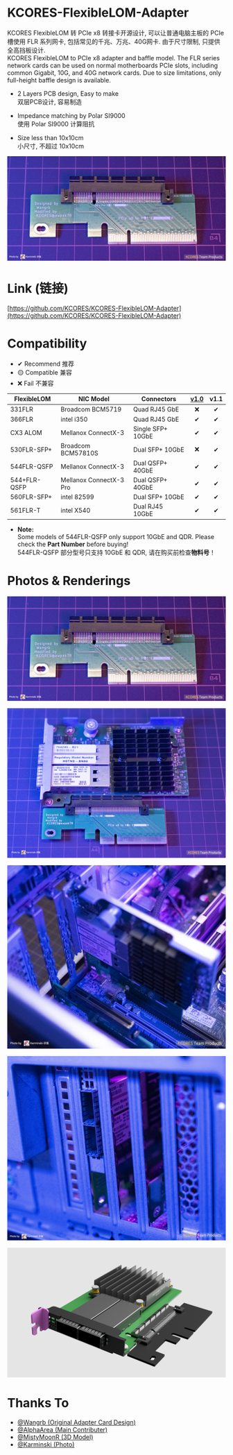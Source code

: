 # KCORES-FlexibleLOM-Adapter


KCORES FlexibleLOM 转 PCIe x8 转接卡开源设计, 可以让普通电脑主板的 PCIe 槽使用 FLR 系列网卡, 包括常见的千兆、万兆、40G网卡. 由于尺寸限制, 只提供全高挡板设计.  
KCORES FlexibleLOM to PCIe x8 adapter and baffle model. The FLR series network cards can be used on normal motherboards PCIe slots, including common Gigabit, 10G, and 40G network cards. Due to size limitations, only full-height baffle design is available.  


- 2 Layers PCB design, Easy to make  
双层PCB设计, 容易制造

- Impedance matching by Polar SI9000  
使用 Polar SI9000 计算阻抗

- Size less than 10x10cm  
小尺寸, 不超过 10x10cm

![FlexibleLOM-Adapter-Card-Top-View](database/opensource/repo/KCORES-FlexibleLOM-Adapter/assets/images/FlexibleLOM-Adapter-Card-Top-View.png)  

# Link (链接)

[https://github.com/KCORES/KCORES-FlexibleLOM-Adapter](https://github.com/KCORES/KCORES-FlexibleLOM-Adapter)


# Compatibility

- ✔ Recommend 推荐
- 🟡 Compatible 兼容
- ❌ Fail 不兼容

| FlexibleLOM  | NIC Model               | Connectors        | [v1.0](https://github.com/KCORES/KCORES-FlexibleLOM-Adapter/releases/tag/v1.0) |   v1.1 |
| ------------ | ----------------------- | ----------------- | :----: | :----: |
| 331FLR       | Broadcom BCM5719        | Quad RJ45 GbE     | ❌     | ✔     |
| 366FLR       | intel i350              | Quad RJ45 GbE     | ✔      | ✔     |
| CX3 ALOM     | Mellanox ConnectX-3     | Single SFP+ 10GbE | ✔      | ✔     |
| 530FLR-SFP+  | Broadcom BCM57810S      | Dual SFP+ 10GbE   | ❌     | ✔     |
| 544FLR-QSFP  | Mellanox ConnectX-3     | Dual QSFP+ 40GbE  | ✔      | ✔     |
| 544+FLR-QSFP | Mellanox ConnectX-3 Pro | Dual QSFP+ 40GbE  | ✔      | ✔     |
| 560FLR-SFP+  | intel 82599             | Dual SFP+ 10GbE   | ✔      | ✔     |
| 561FLR-T     | intel X540              | Dual RJ45 10GbE   | ✔      | ✔     |

- **Note:**  
Some models of 544FLR-QSFP only support 10GbE and QDR. Please check the **Part Number** before buying!  
544FLR-QSFP 部分型号只支持 10GbE 和 QDR, 请在购买前检查**物料号**！


# Photos & Renderings

![FlexibleLOM-Adapter-Card-Top-View.png](database/opensource/repo/KCORES-FlexibleLOM-Adapter/assets/images/FlexibleLOM-Adapter-Card-Top-View.png)

![FlexibleLOM-Adapter-CardTop-View.png](database/opensource/repo/KCORES-FlexibleLOM-Adapter/assets/images/FlexibleLOM-Adapter-CardTop-View.png)

![FlexibleLOM-Card-With-Adapter-Card-in-Machine.png](database/opensource/repo/KCORES-FlexibleLOM-Adapter/assets/images/FlexibleLOM-Card-With-Adapter-Card-in-Machine.png)

![FlexibleLOM-Card-With-Adapter-Card-in-Machine-Backside-View.png](database/opensource/repo/KCORES-FlexibleLOM-Adapter/assets/images/FlexibleLOM-Card-With-Adapter-Card-in-Machine-Backside-View.png)

![FlexibleLOM-Card-With-Adapter-Card-Renderings](database/opensource/repo/KCORES-FlexibleLOM-Adapter/assets/images/Rendering-V1.0.png)

# Thanks To

- [@Wangrb (Original Adapter Card Design)](https://github.com/Wangrb)
- [@AlphaArea (Main Contributer)](https://github.com/alphaarea)
- [@MistyMoonR (3D Model)](https://github.com/MistyMoonR)  
- [@Karminski (Photo)](https://github.com/karminski)
